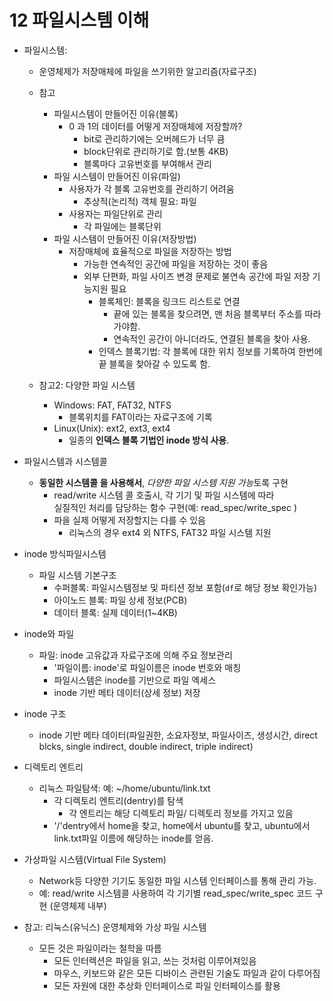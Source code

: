 # 12 파일시스템 이해
- 파일시스템:
    - 운영체제가 저장매체에 파일을 쓰기위한 알고리즘(자료구조)
    - 참고
        - 파일시스템이 만들어진 이유(블록)
            - 0 과 1의 데이터를 어떻게 저장매체에 저장할까?
                - bit로 관리하기에는 오버헤드가 너무 큼
                - block단위로 관리하기로 함.(보통 4KB)
                - 블록마다 고유번호를 부여해서 관리
        - 파일 시스템이 만들어진 이유(파일)
            - 사용자가 각 블록 고유번호를 관리하기 어려움
                - 추상적(논리적) 객체 필요: 파일
            - 사용자는 파일단위로 관리
                - 각 파일에는 블록단위
        - 파일 시스템이 만들어진 이유(저장방법)
            - 저장매체에 효율적으로 파일을 저장하는 방법
                - 가능한 연속적인 공간에 파일을 저장하는 것이 좋음
                - 외부 단편화, 파일 사이즈 변경 문제로 불연속 공간에 파일 저장 기능지원 필요
                    - 블록체인: 블록을 링크드 리스트로 연결
                        - 끝에 있는 블록을 찾으려면, 맨 처음 블록부터 주소를 따라가야함.
                        - 연속적인 공간이 아니더라도, 연결된 블록을 찾아 사용.
                    - 인덱스 블록기법: 각 블록에 대한 위치 정보를 기록하여 한번에 끝 블록을 찾아갈 수 있도록 함.

    - 참고2: 다양한 파일 시스템
        - Windows: FAT, FAT32, NTFS
            - 블록위치를 FAT이라는 자료구조에 기록
        - Linux(Unix): ext2, ext3, ext4
            - 일종의 **인덱스 블록 기법인 inode 방식 사용**.

- 파일시스템과 시스템콜
    - **동일한 시스템콜 을 사용해서**, *다양한 파일 시스템 지원 가능*토록 구현
        - read/write 시스템 콜 호출시, 각 기기 및 파일 시스템에 따라  
         실질적인 처리를 담당하는 함수 구현(예: read_spec/write_spec )
        - 파을 실제 어떻게 저장할지는 다를 수 있음
            - 리눅스의 경우 ext4 외 NTFS, FAT32 파일 시스템 지원

- inode 방식파일시스템
    - 파일 시스템 기본구조
        - 수퍼블록: 파일시스템정보 및 파티션 정보 포함(`df`로 해당 정보 확인가능)
        - 아이노드 블록: 파일 상세 정보(PCB)
        - 데이터 블록: 실제 데이터(1~4KB)

- inode와 파일
    - 파일: inode 고유값과 자료구조에 의해 주요 정보관리
        - '파일이름: inode'로 파일이름은 inode 번호와 매칭
        - 파일시스템은 inode를 기반으로 파일 엑세스
        - inode 기반 메타 데이터(상세 정보) 저장

- inode 구조
    - inode 기반 메타 데이터(파일권한, 소요자정보, 파일사이즈, 생성시간, direct blcks, single indirect, double indirect, triple indirect)
    
- 디렉토리 엔트리
    - 리눅스 파일탐색: 예: ~/home/ubuntu/link.txt
        - 각 디렉토리 엔트리(dentry)를 탐색
            - 각 엔트리는 해당 디렉토리 파일/ 디렉토리 정보를 가지고 있음
        - '/'dentry에서 home을 찾고, home에서 ubuntu를 찾고, ubuntu에서 link.txt파일 이름에 해당하는 inode를 얻음.

- 가상파일 시스템(Virtual File System)
    - Network등 다양한 기기도 동일한 파일 시스템 인터페이스를 통해 관리 가능.
    - 예: read/write 시스템콜 사용하여 각 기기별 read_spec/write_spec 코드 구현
    (운영체제 내부)  

- 참고: 리눅스(유닉스) 운영체제와 가상 파일 시스템
    - 모든 것은 파일이라는 철학을 따름
        - 모든 인터렉션은 파일을 읽고, 쓰는 것처럼 이루어져있음
        - 마우스, 키보드와 같은 모든 디바이스 관련된 기술도 파일과 같이 다루어짐
        - 모든 자원에 대한 추상화 인터페이스로 파일 인터페이스를 활용